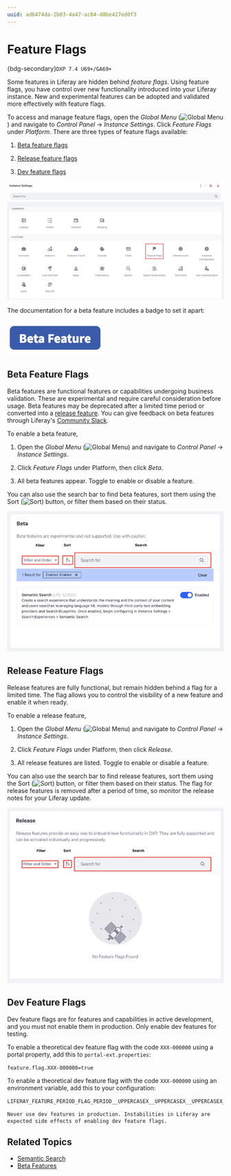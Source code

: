 ```yaml
---
uuid: ad6474da-2b03-4a47-ac04-d8be427ed0f3
---
```

# Feature Flags

{bdg-secondary}`DXP 7.4 U69+/GA69+`

Some features in Liferay are hidden behind *feature flags*. Using feature flags, you have control over new functionality introduced into your Liferay instance. New and experimental features can be adopted and validated more effectively with feature flags.

To access and manage feature flags, open the *Global Menu* (![Global Menu](../../images/icon-applications-menu.png)) and navigate to *Control Panel* &rarr; *Instance Settings*. Click *Feature Flags* under *Platform*. There are three types of feature flags available: 

1. [Beta feature flags](#beta-feature-flags)

1. [Release feature flags](#release-feature-flags)

1. [Dev feature flags](#dev-feature-flags)

![You can use feature flags to control the visibility of features.](./feature-flags/images/01.png)

<!--  Add image for badge used to denote beta features in product
Liferay DXP uses a badge to highlight beta features. See below: -->

The documentation for a beta feature includes a badge to set it apart: 

![The documentation for a beta feature includes a badge.](./feature-flags/images/02.png)

## Beta Feature Flags

Beta features are functional features or capabilities undergoing business validation. These are experimental and require careful consideration before usage. Beta features may be deprecated after a limited time period or converted into a [release feature](#release-feature-flags). You can give feedback on beta features through Liferay's [Community Slack](https://liferay.dev/chat).

To enable a beta feature,

1. Open the *Global Menu* (![Global Menu](../../images/icon-applications-menu.png)) and navigate to *Control Panel* &rarr; *Instance Settings*. 

1. Click *Feature Flags* under Platform, then click *Beta*. 

1. All beta features appear. Toggle to enable or disable a feature. 

You can also use the search bar to find beta features, sort them using the Sort (![Sort](../../images/icon-sort2.png)) button, or filter them based on their status. 

![You can search, sort, or filter beta features.](./feature-flags/images/03.png)

## Release Feature Flags

Release features are fully functional, but remain hidden behind a flag for a limited time. The flag allows you to control the visibility of a new feature and enable it when ready. 

To enable a release feature, 

1. Open the *Global Menu* (![Global Menu](../../images/icon-applications-menu.png)) and navigate to *Control Panel* &rarr; *Instance Settings*. 

1. Click *Feature Flags* under Platform, then click *Release*. 

1. All release features are listed. Toggle to enable or disable a feature. 

You can also use the search bar to find release features, sort them using the Sort (![Sort](../../images/icon-sort2.png)) button, or filter them based on their status. The flag for release features is removed after a period of time, so monitor the release notes for your Liferay update.

![You can search, sort, or filter release features.](./feature-flags/images/04.png)

## Dev Feature Flags

Dev feature flags are for features and capabilities in active development, and you must not enable them in production. Only enable dev features for testing. 

To enable a theoretical dev feature flag with the code `XXX-000000` using a portal property, add this to `portal-ext.properties`: 

```
feature.flag.XXX-000000=true
```

To enable a theoretical dev feature flag with the code `XXX-000000` using an environment variable, add this to your configuration: 

```
LIFERAY_FEATURE_PERIOD_FLAG_PERIOD__UPPERCASEX__UPPERCASEX__UPPERCASEX__MINUS__NUMBER0__NUMBER0__NUMBER0__NUMBER0__NUMBER0__NUMBER0_=true
```

```{warning}
Never use dev features in production. Instabilities in Liferay are expected side effects of enabling dev feature flags. 
```

## Related Topics

* [Semantic Search](../../using-search/liferay-enterprise-search/search-experiences/semantic-search.md)
* [Beta Features](https://help.liferay.com/hc/en-us/articles/12917247551757-Beta-Features)

